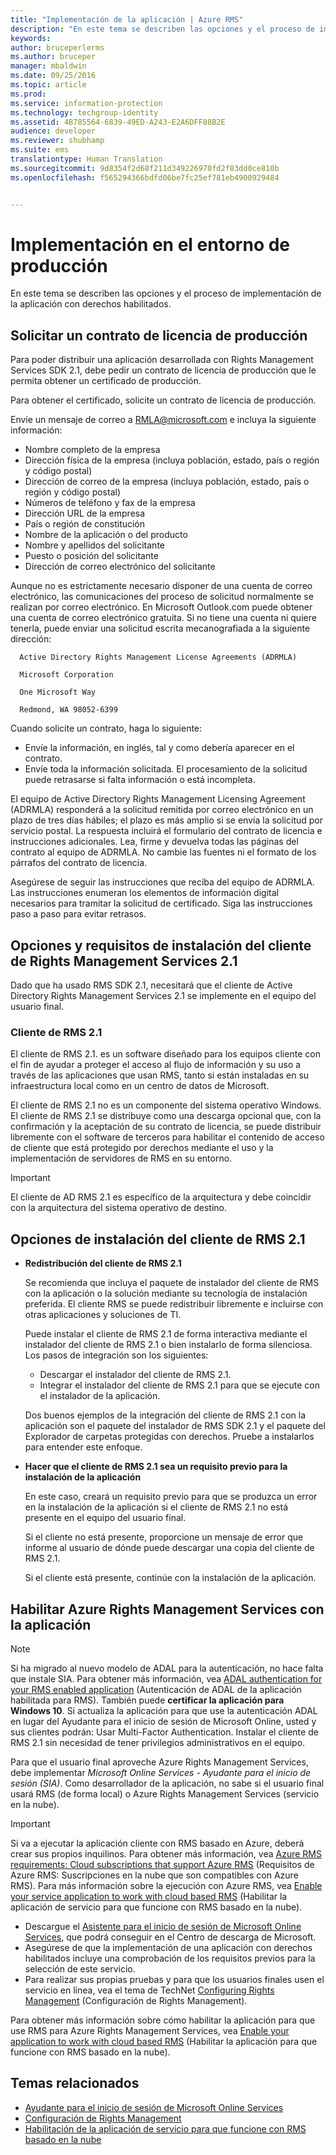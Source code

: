 ```yaml
---
title: "Implementación de la aplicación | Azure RMS"
description: "En este tema se describen las opciones y el proceso de implementación de la aplicación con derechos habilitados"
keywords: 
author: bruceperlerms
ms.author: bruceper
manager: mbaldwin
ms.date: 09/25/2016
ms.topic: article
ms.prod: 
ms.service: information-protection
ms.technology: techgroup-identity
ms.assetid: 4B785564-6839-49ED-A243-E2A6DFF88B2E
audience: developer
ms.reviewer: shubhamp
ms.suite: ems
translationtype: Human Translation
ms.sourcegitcommit: 9d8354f2d68f211d349226970fd2f83dd0ce810b
ms.openlocfilehash: f565294366bdfd06be7fc25ef781eb4900929484


---
```


# <a name="deploy-into-production"></a>Implementación en el entorno de producción


En este tema se describen las opciones y el proceso de implementación de la aplicación con derechos habilitados.

## <a name="request-a-production-license-agreement"></a>Solicitar un contrato de licencia de producción

 Para poder distribuir una aplicación desarrollada con Rights Management Services SDK 2.1, debe pedir un contrato de licencia de producción que le permita obtener un certificado de producción.

Para obtener el certificado, solicite un contrato de licencia de producción.

Envíe un mensaje de correo a [RMLA@microsoft.com](mailto:rmla@microsoft.com) e incluya la siguiente información:

- Nombre completo de la empresa
- Dirección física de la empresa (incluya población, estado, país o región y código postal)
- Dirección de correo de la empresa (incluya población, estado, país o región y código postal)
- Números de teléfono y fax de la empresa
- Dirección URL de la empresa
- País o región de constitución
- Nombre de la aplicación o del producto
- Nombre y apellidos del solicitante
- Puesto o posición del solicitante
- Dirección de correo electrónico del solicitante

Aunque no es estrictamente necesario disponer de una cuenta de correo electrónico, las comunicaciones del proceso de solicitud normalmente se realizan por correo electrónico. En Microsoft Outlook.com puede obtener una cuenta de correo electrónico gratuita. Si no tiene una cuenta ni quiere tenerla, puede enviar una solicitud escrita mecanografiada a la siguiente dirección:

      Active Directory Rights Management License Agreements (ADRMLA)

      Microsoft Corporation

      One Microsoft Way

      Redmond, WA 98052-6399

Cuando solicite un contrato, haga lo siguiente:
- Envíe la información, en inglés, tal y como debería aparecer en el contrato.
- Envíe toda la información solicitada. El procesamiento de la solicitud puede retrasarse si falta información o está incompleta.

El equipo de Active Directory Rights Management Licensing Agreement (ADRMLA) responderá a la solicitud remitida por correo electrónico en un plazo de tres días hábiles; el plazo es más amplio si se envía la solicitud por servicio postal. La respuesta incluirá el formulario del contrato de licencia e instrucciones adicionales. Lea, firme y devuelva todas las páginas del contrato al equipo de ADRMLA. No cambie las fuentes ni el formato de los párrafos del contrato de licencia.

Asegúrese de seguir las instrucciones que reciba del equipo de ADRMLA. Las instrucciones enumeran los elementos de información digital necesarios para tramitar la solicitud de certificado. Siga las instrucciones paso a paso para evitar retrasos.


## <a name="installation-options-and-requirements-for-rights-management-service-client-21"></a>Opciones y requisitos de instalación del cliente de Rights Management Services 2.1

Dado que ha usado RMS SDK 2.1, necesitará que el cliente de Active Directory Rights Management Services 2.1 se implemente en el equipo del usuario final.

### <a name="rms-client-21"></a>Cliente de RMS 2.1

El cliente de RMS 2.1. es un software diseñado para los equipos cliente con el fin de ayudar a proteger el acceso al flujo de información y su uso a través de las aplicaciones que usan RMS, tanto si están instaladas en su infraestructura local como en un centro de datos de Microsoft.

El cliente de RMS 2.1 no es un componente del sistema operativo Windows. El cliente de RMS 2.1 se distribuye como una descarga opcional que, con la confirmación y la aceptación de su contrato de licencia, se puede distribuir libremente con el software de terceros para habilitar el contenido de acceso de cliente que está protegido por derechos mediante el uso y la implementación de servidores de RMS en su entorno.


> [!IMPORTANT]
> El cliente de AD RMS 2.1 es específico de la arquitectura y debe coincidir con la arquitectura del sistema operativo de destino.


## <a name="rms-client-21-installation-choices"></a>Opciones de instalación del cliente de RMS 2.1

-   **Redistribución del cliente de RMS 2.1**

    Se recomienda que incluya el paquete de instalador del cliente de RMS con la aplicación o la solución mediante su tecnología de instalación preferida. El cliente RMS se puede redistribuir libremente e incluirse con otras aplicaciones y soluciones de TI.

    Puede instalar el cliente de RMS 2.1 de forma interactiva mediante el instalador del cliente de RMS 2.1 o bien instalarlo de forma silenciosa. Los pasos de integración son los siguientes:

    -   Descargar el instalador del cliente de RMS 2.1.
    -   Integrar el instalador del cliente de RMS 2.1 para que se ejecute con el instalador de la aplicación.

    Dos buenos ejemplos de la integración del cliente de RMS 2.1 con la aplicación son el paquete del instalador de RMS SDK 2.1 y el paquete del Explorador de carpetas protegidas con derechos. Pruebe a instalarlos para entender este enfoque.

-   **Hacer que el cliente de RMS 2.1 sea un requisito previo para la instalación de la aplicación**

    En este caso, creará un requisito previo para que se produzca un error en la instalación de la aplicación si el cliente de RMS 2.1 no está presente en el equipo del usuario final.

    Si el cliente no está presente, proporcione un mensaje de error que informe al usuario de dónde puede descargar una copia del cliente de RMS 2.1.

    Si el cliente está presente, continúe con la instalación de la aplicación.

## <a name="enabling-azure-rights-management-services-with-your-application"></a>Habilitar Azure Rights Management Services con la aplicación

> [!NOTE]
> Si ha migrado al nuevo modelo de ADAL para la autenticación, no hace falta que instale SIA. Para obtener más información, vea [ADAL authentication for your RMS enabled application](adal-auth.md) (Autenticación de ADAL de la aplicación habilitada para RMS).
> También puede **certificar la aplicación para Windows 10**. Si actualiza la aplicación para que use la autenticación ADAL en lugar del Ayudante para el inicio de sesión de Microsoft Online, usted y sus clientes podrán: Usar Multi-Factor Authentication. Instalar el cliente de RMS 2.1 sin necesidad de tener privilegios administrativos en el equipo.


Para que el usuario final aproveche Azure Rights Management Services, debe implementar *Microsoft Online Services - Ayudante para el inicio de sesión (SIA)*. Como desarrollador de la aplicación, no sabe si el usuario final usará RMS (de forma local) o Azure Rights Management Services (servicio en la nube).


> [!IMPORTANT]
> Si va a ejecutar la aplicación cliente con RMS basado en Azure, deberá crear sus propios inquilinos. Para obtener más información, vea [Azure RMS requirements: Cloud subscriptions that support Azure RMS](../get-started/requirements-subscriptions.md) (Requisitos de Azure RMS: Suscripciones en la nube que son compatibles con Azure RMS).
> Para más información sobre la ejecución con Azure RMS, vea [Enable your service application to work with cloud based RMS](how-to-use-file-api-with-aadrm-cloud.md) (Habilitar la aplicación de servicio para que funcione con RMS basado en la nube).

-   Descargue el [Asistente para el inicio de sesión de Microsoft Online Services](http://www.microsoft.com/en-us/download/details.aspx?id=28177), que podrá conseguir en el Centro de descarga de Microsoft.
-   Asegúrese de que la implementación de una aplicación con derechos habilitados incluye una comprobación de los requisitos previos para la selección de este servicio.
-   Para realizar sus propias pruebas y para que los usuarios finales usen el servicio en línea, vea el tema de TechNet [Configuring Rights Management](https://TechNet.Microsoft.Com/en-us/library/jj585002.aspx) (Configuración de Rights Management).

Para obtener más información sobre cómo habilitar la aplicación para que use RMS para Azure Rights Management Services, vea [Enable your application to work with cloud based RMS](how-to-use-file-api-with-aadrm-cloud.md) (Habilitar la aplicación para que funcione con RMS basado en la nube).

## <a name="related-topics"></a>Temas relacionados

* [Ayudante para el inicio de sesión de Microsoft Online Services](http://www.microsoft.com/en-us/download/details.aspx?id=28177)
* [Configuración de Rights Management](https://TechNet.Microsoft.Com/en-us/library/jj585002.aspx)
* [Habilitación de la aplicación de servicio para que funcione con RMS basado en la nube](how-to-use-file-api-with-aadrm-cloud.md)
 

 



<!--HONumber=Nov16_HO2-->


